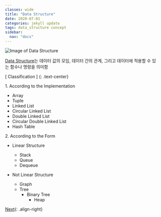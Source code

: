 ```yaml
---
classes: wide
title: "Data Structure"
date: 2020-07-01
categories: jekyll update
tags: data_structure concept
sidebar:
  nav: "docs"
---
```


![Image of Data Structure](https://media.vlpt.us/images/daybreak/post/49661f03-26ed-4872-8da5-cac2f30193d7/data%20structure.png "Data Structure")

[Data Structure](https://en.wikipedia.org/wiki/Data_structure, "Wikipedia (Data Structure)")는 데이터 값의 모임, 데이터 간의 관계, 그리고 데이터에 적용할 수 있는 함수나 명령을 의미함

[ Classification ]
{: .text-center}

1\. According to the Implementation


  + Array
  + Tuple
  + Linked List
  + Circular Linked List
  + Double Linked List
  + Circular Double Linked List
  + Hash Table


2\. According to the Form


  + Linear Structure
    - Stack
    - Queue
    - Dequeue


  + Not Linear Structure
    - Graph
    - Tree
      * Binary Tree
        + Heap


<a href="https://changpulmu.github.io/jekyll/update/bitset-post/" class="btn btn--inverse btn--large">Next</a>{: .align-right}
